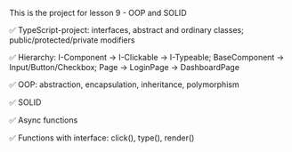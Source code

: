 This is the project for lesson 9 - OOP and SOLID

✅ TypeScript-project: interfaces, abstract and ordinary classes; public/protected/private modifiers

✅ Hierarchy:
    I-Component → I-Clickable → I-Typeable;
    BaseComponent → Input/Button/Checkbox;
    Page → LoginPage → DashboardPage

✅ OOP:	abstraction, encapsulation, inheritance, polymorphism

✅ SOLID

✅ Async functions

✅ Functions with interface: click(), type(), render()
